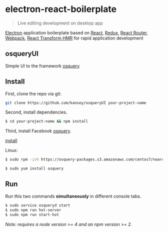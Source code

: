 # electron-react-boilerplate

> Live editing development on desktop app

[Electron](http://electron.atom.io/) application boilerplate based on [React](https://facebook.github.io/react/), [Redux](https://github.com/reactjs/redux), [React Router](https://github.com/reactjs/react-router), [Webpack](http://webpack.github.io/docs/), [React Transform HMR](https://github.com/gaearon/react-transform-hmr) for rapid application development

## osqueryUI
Simple UI to the framework [osquery](https://osquery.io) 

## Install

First, clone the repo via git:

```bash
git clone https://github.com/kansey/osqueryUI your-project-name
```

Second, install dependencies.

```bash
$ cd your-project-name && npm install
```

Third, install Facebook [osquery](https://github.com/facebook/osquery).

[install](https://osquery.readthedocs.io/en/stable/installation/install-linux/)

Linux:

```bash
$ sudo rpm -ivh https://osquery-packages.s3.amazonaws.com/centos7/noarch/osquery-s3-centos7-repo-1-0.0.noarch.rpm
```

```bash
$ sudo yum install osquery
```

## Run

Run this two commands __simultaneously__ in different console tabs.

```bash
$ sudo service osqueryd start
$ sudo npm run hot-server
$ sudo npm run start-hot
```

*Note: requires a node version >= 4 and an npm version >= 2.*
